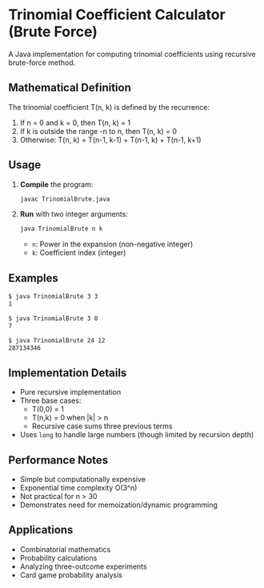 # Trinomial Coefficient Calculator (Brute Force)

A Java implementation for computing trinomial coefficients using recursive brute-force method.

## **Mathematical Definition**

The trinomial coefficient T(n, k) is defined by the recurrence:

1. If n = 0 and k = 0, then T(n, k) = 1
2. If k is outside the range -n to n, then T(n, k) = 0
3. Otherwise: T(n, k) = T(n-1, k-1) + T(n-1, k) + T(n-1, k+1)

## **Usage**

1. **Compile** the program:
   ```bash
   javac TrinomialBrute.java
   ```

2. **Run** with two integer arguments:
   ```bash
   java TrinomialBrute n k
   ```
   - `n`: Power in the expansion (non-negative integer)
   - `k`: Coefficient index (integer)

## **Examples**

```bash
$ java TrinomialBrute 3 3
1

$ java TrinomialBrute 3 0
7

$ java TrinomialBrute 24 12
287134346
```

## **Implementation Details**

- Pure recursive implementation
- Three base cases:
  - T(0,0) = 1
  - T(n,k) = 0 when |k| > n
  - Recursive case sums three previous terms
- Uses `long` to handle large numbers (though limited by recursion depth)

## **Performance Notes**
- Simple but computationally expensive
- Exponential time complexity O(3^n)
- Not practical for n > 30
- Demonstrates need for memoization/dynamic programming

## **Applications**
- Combinatorial mathematics
- Probability calculations
- Analyzing three-outcome experiments
- Card game probability analysis
